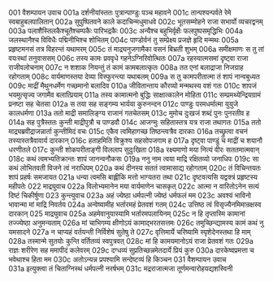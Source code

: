 001    वैशम्पायन उवाच
001a	दर्शनीयांस्ततः पुत्रान्पाण्डुः पञ्च महावने
001c	तान्पश्यन्पर्वते रेमे स्वबाहुबलपालितान्
002a	सुपुष्पितवने काले कदाचिन्मधुमाधवे
002c	भूतसम्मोहने राजा सभार्यो व्यचरद्वनम्
003a	पलाशैस्तिलकैश्चूतैश्चम्पकैः पारिभद्रकैः
003c	अन्यैश्च बहुभिर्वृक्षैः फलपुष्पसमृद्धिभिः
004a	जलस्थानैश्च विविधैः पद्मिनीभिश्च शोभितम्
004c	पाण्डोर्वनं तु सम्प्रेक्ष्य प्रजज्ञे हृदि मन्मथः
005a	प्रहृष्टमनसं तत्र विहरन्तं यथामरम्
005c	तं माद्र्यनुजगामैका वसनं बिभ्रती शुभम्
006a	समीक्षमाणः स तु तां वयःस्थां तनुवाससम्
006c	तस्य कामः प्रववृधे गहनेऽग्निरिवोत्थितः
007a	रहस्यात्मसमां दृष्ट्वा राजा राजीवलोचनाम्
007c	न शशाक नियन्तुं तं कामं कामबलात्कृतः
008a	तत एनां बलाद्राजा निजग्राह रहोगताम्
008c	वार्यमाणस्तया देव्या विस्फुरन्त्या यथाबलम्
009a	स तु कामपरीतात्मा तं शापं नान्वबुध्यत
009c	माद्रीं मैथुनधर्मेण गच्छमानो बलादिव
010a	जीवितान्ताय कौरव्यो मन्मथस्य वशं गतः
010c	शापजं भयमुत्सृज्य जगामैव बलात्प्रियाम्
011a	तस्य कामात्मनो बुद्धिः साक्षात्कालेन मोहिता
011c	सम्प्रमथ्येन्द्रियग्रामं प्रनष्टा सह चेतसा
012a	स तया सह सङ्गम्य भार्यया कुरुनन्दन
012c	पाण्डुः परमधर्मात्मा युयुजे कालधर्मणा
013a	ततो माद्री समालिङ्ग्य राजानं गतचेतसम्
013c	मुमोच दुःखजं शब्दं पुनः पुनरतीव ह
014a	सह पुत्रैस्ततः कुन्ती माद्रीपुत्रौ च पाण्डवौ
014c	आजग्मुः सहितास्तत्र यत्र राजा तथागतः
015a	ततो माद्र्यब्रवीद्राजन्नार्ता कुन्तीमिदं वचः
015c	एकैव त्वमिहागच्छ तिष्ठन्त्वत्रैव दारकाः
016a	तच्छ्रुत्वा वचनं तस्यास्तत्रैवावार्य दारकान्
016c	हताहमिति विक्रुश्य सहसोपजगाम ह
017a	दृष्ट्वा पाण्डुं च माद्रीं च शयानौ धरणीतले
017c	कुन्ती शोकपरीताङ्गी विललाप सुदुःखिता
018a	रक्ष्यमाणो मया नित्यं वीरः सततमात्मवान्
018c	कथं त्वमभ्यतिक्रान्तः शापं जानन्वनौकसः
019a	ननु नाम त्वया माद्रि रक्षितव्यो जनाधिपः
019c	सा कथं लोभितवती विजने त्वं नराधिपम्
020a	कथं दीनस्य सततं त्वामासाद्य रहोगताम्
020c	तं विचिन्तयतः शापं प्रहर्षः समजायत
021a	धन्या त्वमसि बाह्लीकि मत्तो भाग्यतरा तथा
021c	दृष्टवत्यसि यद्वक्त्रं प्रहृष्टस्य महीपतेः
022    माद्र्युवाच
022a	विलोभ्यमानेन मया वार्यमाणेन चासकृत्
022c	आत्मा न वारितोऽनेन सत्यं दिष्टं चिकीर्षुणा
023    कुन्त्युवाच
023a	अहं ज्येष्ठा धर्मपत्नी ज्येष्ठं धर्मफलं मम
023c	अवश्यं भाविनो भावान्मा मां माद्रि निवर्तय
024a	अन्वेष्यामीह भर्तारमहं प्रेतवशं गतम्
024c	उत्तिष्ठ त्वं विसृज्यैनमिमान्रक्षस्व दारकान्
025    माद्र्युवाच
025a	अहमेवानुयास्यामि भर्तारमपलायिनम्
025c	न हि तृप्तास्मि कामानां तज्ज्येष्ठा अनुमन्यताम्
026a	मां चाभिगम्य क्षीणोऽयं कामाद्भरतसत्तमः
026c	तमुच्छिन्द्यामस्य कामं कथं नु यमसादने
027a	न चाप्यहं वर्तयन्ती निर्विशेषं सुतेषु ते
027c	वृत्तिमार्ये चरिष्यामि स्पृशेदेनस्तथा हि माम्
028a	तस्मान्मे सुतयोः कुन्ति वर्तितव्यं स्वपुत्रवत्
028c	मां हि कामयमानोऽयं राजा प्रेतवशं गतः
029a	राज्ञः शरीरेण सह ममापीदं कलेवरम्
029c	दग्धव्यं सुप्रतिच्छन्नमेतदार्ये प्रियं कुरु
030a	दारकेष्वप्रमत्ता च भवेथाश्च हिता मम
030c	अतोऽन्यन्न प्रपश्यामि सन्देष्टव्यं हि किञ्चन
031    वैशम्पायन उवाच   
031a   इत्युक्त्वा तं चिताग्निस्थं धर्मपत्नी नरर्षभम्
031c   मद्रराजात्मजा तूर्णमन्वारोहयद्यशस्विनी 
